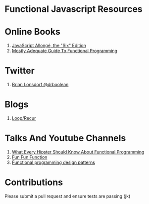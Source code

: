 Functional Javascript Resources
==============================

# Online Books

1. [JavaScript Allongé, the "Six" Edition](https://leanpub.com/javascriptallongesix/read)
2. [Mostly Adequate Guide To Functional Programming](https://drboolean.gitbooks.io/mostly-adequate-guide/content/)

# Twitter
1. [Brian Lonsdorf @drboolean](https://twitter.com/drboolean)

# Blogs
1. [Loop/Recur](http://looprecur.com/blog/)

# Talks And Youtube Channels
1. [What Every Hipster Should Know About Functional Programming](https://vimeo.com/68331937)
2. [Fun Fun Function](https://www.youtube.com/channel/UCO1cgjhGzsSYb1rsB4bFe4Q/videos)
3. [Functional programming design patterns](https://www.youtube.com/watch?v=E8I19uA-wGY)

# Contributions
  Please submit a pull request and ensure tests are passing (jk)
